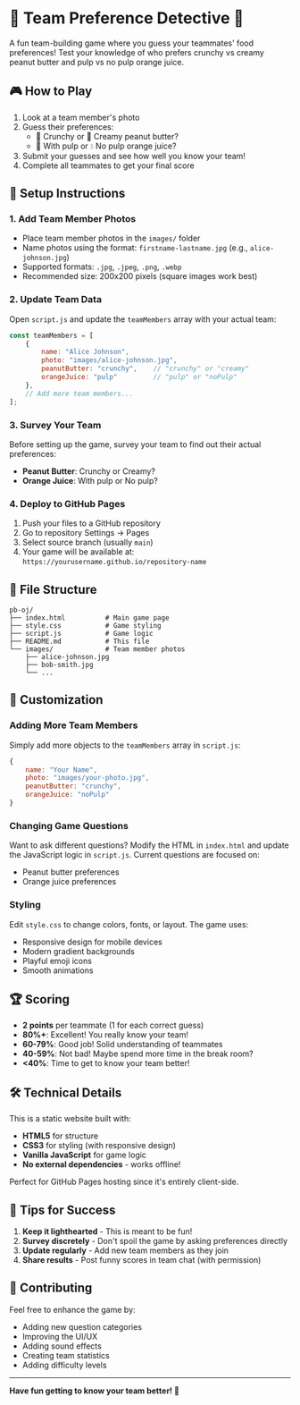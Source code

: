 # 🥜 Team Preference Detective 🍊

A fun team-building game where you guess your teammates' food preferences! Test your knowledge of who prefers crunchy vs creamy peanut butter and pulp vs no pulp orange juice.

## 🎮 How to Play

1. Look at a team member's photo
2. Guess their preferences:
   - 🥜 Crunchy or 🧈 Creamy peanut butter?
   - 🌊 With pulp or 💧 No pulp orange juice?
3. Submit your guesses and see how well you know your team!
4. Complete all teammates to get your final score

## 🚀 Setup Instructions

### 1. Add Team Member Photos
- Place team member photos in the `images/` folder
- Name photos using the format: `firstname-lastname.jpg` (e.g., `alice-johnson.jpg`)
- Supported formats: `.jpg`, `.jpeg`, `.png`, `.webp`
- Recommended size: 200x200 pixels (square images work best)

### 2. Update Team Data
Open `script.js` and update the `teamMembers` array with your actual team:

```javascript
const teamMembers = [
    {
        name: "Alice Johnson",
        photo: "images/alice-johnson.jpg",
        peanutButter: "crunchy",    // "crunchy" or "creamy"
        orangeJuice: "pulp"         // "pulp" or "noPulp"
    },
    // Add more team members...
];
```

### 3. Survey Your Team
Before setting up the game, survey your team to find out their actual preferences:
- **Peanut Butter**: Crunchy or Creamy?
- **Orange Juice**: With pulp or No pulp?

### 4. Deploy to GitHub Pages
1. Push your files to a GitHub repository
2. Go to repository Settings → Pages
3. Select source branch (usually `main`)
4. Your game will be available at: `https://yourusername.github.io/repository-name`

## 📁 File Structure

```
pb-oj/
├── index.html          # Main game page
├── style.css           # Game styling
├── script.js           # Game logic
├── README.md           # This file
└── images/             # Team member photos
    ├── alice-johnson.jpg
    ├── bob-smith.jpg
    └── ...
```

## 🎨 Customization

### Adding More Team Members
Simply add more objects to the `teamMembers` array in `script.js`:

```javascript
{
    name: "Your Name",
    photo: "images/your-photo.jpg",
    peanutButter: "crunchy",
    orangeJuice: "noPulp"
}
```

### Changing Game Questions
Want to ask different questions? Modify the HTML in `index.html` and update the JavaScript logic in `script.js`. Current questions are focused on:
- Peanut butter preferences
- Orange juice preferences

### Styling
Edit `style.css` to change colors, fonts, or layout. The game uses:
- Responsive design for mobile devices
- Modern gradient backgrounds
- Playful emoji icons
- Smooth animations

## 🏆 Scoring

- **2 points** per teammate (1 for each correct guess)
- **80%+**: Excellent! You really know your team!
- **60-79%**: Good job! Solid understanding of teammates
- **40-59%**: Not bad! Maybe spend more time in the break room?
- **<40%**: Time to get to know your team better!

## 🛠️ Technical Details

This is a static website built with:
- **HTML5** for structure
- **CSS3** for styling (with responsive design)
- **Vanilla JavaScript** for game logic
- **No external dependencies** - works offline!

Perfect for GitHub Pages hosting since it's entirely client-side.

## 🎯 Tips for Success

1. **Keep it lighthearted** - This is meant to be fun!
2. **Survey discretely** - Don't spoil the game by asking preferences directly
3. **Update regularly** - Add new team members as they join
4. **Share results** - Post funny scores in team chat (with permission)

## 🤝 Contributing

Feel free to enhance the game by:
- Adding new question categories
- Improving the UI/UX
- Adding sound effects
- Creating team statistics
- Adding difficulty levels

---

**Have fun getting to know your team better! 🎉** 